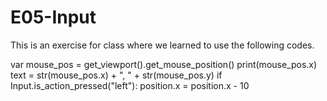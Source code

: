 # E05-Input

This is an exercise for class where we learned to use the following codes.

var mouse_pos = get_viewport().get_mouse_position()
print(mouse_pos.x)
text = str(mouse_pos.x) + ", " + str(mouse_pos.y)
if Input.is_action_pressed("left"):
   position.x = position.x - 10
   
